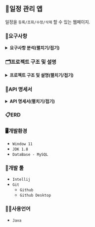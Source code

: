 ## 📆일정 관리 앱
일정을 `등록/조회/수정/삭제` 할 수 있는 웹페이지.

### 📖요구사항
<details><summary><b>요구사항 분석(펼치기/접기)</b></summary>

1. 사용자 관리
    - 사용자 등록
        - `이름`, `이메일`, `작성자명`, `비밀번호`을 입력받아 사용자를 생성한다.
        - 생성시 `등록일`을 자동으로 입력한다.
    - 사용자 수정
        - 사용자 정보를 `수정`할 수 있다. 
        - 수정시 `수정날짜`를 갱신한다.
    - 사용자 삭제
        - 탈퇴 버튼을 클릭하여 탈퇴한다.
        - `탈퇴한 회원`과 `연관된 게시글`을 모두 삭제한다.
2. 일정 관리
    - 일정 등록
        - `로그인`한 회원에 한해서 게시글을 작성할 수 있다.
        - `할일`, `작성/수정일`을 입력하여 일정을등록한다.
        - `작성/수정일`은 날짜와 시간을 모두 포함한 형태이다.
    - 일정 조회
        - `전체 일정`을 조회한다.
        - `수정일`과 `작성자명`을 검색조건으로 조회할 수 있다.
        - `수정일`을 기준으로 내림차순 정렬한다.
        - `페이지 번호`를 부여하여 한페이지에 사용자가 `선택한 갯수`만큼 일정을 표시한다.
    - 상세 조회
        - 선택한 일정의 `상세 페이지`를 불러온다.
    - 일정 수정
        - 선택한 일정의 `할일`을 수정할 수 있다.
    - 일정 삭제
        - `선택한 일정`을 삭제한다.
        - 삭제할땐 `비밀번호`를 함께 입력해야 한다.

</details>

### 🗂️프로젝트 구조 및 설명
<details><summary><b>프로젝트 구조 및 설명(펼치기/접기)</b></summary>

| 폴더/파일명 | 설명 |                        
|---|---|
| <span style=background-color:#786E12AA;font-weight:bold;>main</span> | 일정 관리 프로젝트 |
| ├── <span style=background-color:#786E12AA;font-weight:bold;>java.com.sparta.schedule_project</span> | 일정 관리 프로젝트 관련 패키지와 소스 코드를 모아놓은 폴더 |
| │    ├── `ScheduleProjectApplication.java` | 시작 함수가 있는 class |
| │    ├── <span style=background-color:#786E12AA;font-weight:bold;>controller</span> | 사용자 요청을 처리하기 위한 컨트롤러를 모아놓은 폴더 |
| │    │   ├── `ScheduleController.java` | 일정 관련 요청을 처리하는 컨트롤러 class |
| │    │   └── `UserController.java` | 사용자 관련 요청을 처리하는 컨트롤러 class |
| │    ├── <span style=background-color:#786E12AA;font-weight:bold;>dto</span> | 데이터를 주고받기 위한 객체를 모아놓은 폴더 |
| │    │   ├── `ScheduleRequesthto.java`| 일정 정보를 요청할 때 사용하는 dto |
| │    │   ├── `ScheduleResponseDto.java`| 일정 정보를 받을 때 사용하는 dto |
| │    │   ├── `UserRequesthto.java`| 사용자 정보를 요청할 때 사용하는 dto |
| │    │   ├── `UserResponseDto.java`| 사용자 정보를 받을 때 사용하는 dto |
| │    │   └── <span style=background-color:#786E12AA;font-weight:bold;>entity</span>| DB와 매핑되는 엔티티 클래스들을 모아놓은 폴더 |
| │    │       ├── `ScheduleDto.java`| 일정 entity |
| │    │       └── `UserDto.java`| 사용자 entity |
| │    ├── <span style=background-color:#786E12AA;font-weight:bold;>repository</span> | DB와 상호작용하는 레포지토리를 모아놓은 폴더 |
| │    │    ├── `ScheduleRepository.java`| 일정을 저장하고 조회하는 기능을 제공하는 레포지토리 class |
| │    │    └── `UserRepository.java`| 사용자를 저장하고 조회하는 기능을 제공하는 레포지토리 class |
| │    └── <span style=background-color:#786E12AA;font-weight:bold;>service</span> | 비즈니스 로직을 처리하는 서비스들을 모아놓은 폴더 |
| │         ├── `ScheduleService.java`| 일정 관련 비즈니스 로직을 처리하는 class |
| │         └── `UserService.java`| 사용자 관련 비즈니스 로직을 처리하는 class |
| └── <span style=background-color:#786E12AA;font-weight:bold;>resources.static</span> | 화면들을 모아놓은 폴더 |
|      ├── `DetailSchedule.html`| 일정을 상세하게 보여주는 화면 |
|      ├── `Index.html`| 일정 관리메인 화면 |
|      └── `UserInfo.html`| 사용자를 등록/수정하는 화면 |

</details>

### 📑API 명세서
<details><summary><b>API 명세서(펼치기/접기)</b></summary>
<table>
    <tr>
        <th>기능</th>
        <th>Method</th>
        <th>URL</th>
        <th>request</th>
        <th>response</th>
        <th>상태코드</th>
    </tr>
    <tr>
        <td><b>사용자 등록</b></td>
        <td><span style=background-color:#786E12AA;font-weight:bold;>POST</span></td>
        <td>/api.sparta.com/users</td>
        <td><pre lang="json">{
    "user-Id": "hong"        
    "password": "1q2w3e4r#",
    "email": "hong@gmail.com",
    "name": "홍길동"
}</pre></td>
        <td><pre lang="json">{
    "message": "create user success",
    "status": 200
}</pre></td>
        <td><code>200</code>: 사용자 정상등록</td>
    </tr>
    <tr>
        <td><b>로그인</b></td>
        <td><span style=background-color:#22741CAA;font-weight:bold;>GET</span></td>
        <td>/api.sparta.com/users</td>
        <td><pre lang="json">{
    "user_Id" : "hong",
    "password" : "1q2w3e4r#"
}</pre></td>
        <td><pre lang="json">{
    "user-Id": "hong",
    "password": "1q2w3e4r#",
    "email": "hong@gmail.com",
    "name": "홍길동",
}
{
    "message": "login success",
    "status": 200
}</pre></td>
        <td><code>200</code>: 로그인 성공</td>
    </tr>
    <tr>
        <td><b>사용자 수정</b></td>
        <td><span style=background-color:#3B36CFAA;font-weight:bold;>PUT</span></td>
        <td>/api.sparta.com/users/{userId}</td>
        <td><pre lang="json">{
    "user-Id": "hong",
    "password": 1q2w3e4r#,
    "name": "김길동",
    "email": "dong@gmail.com",
}</pre></td>
        <td><pre lang="json">{
    "message": "update user success",
    "status": 200
}</pre></td>
        <td><code>200</code>: 사용자 정상수정</td>
    </tr>
    <tr>
        <td><b>사용자 삭제</b></td>
        <td><span style=background-color:#CE3636AA;font-weight:bold;>DELETE</span></td>
        <td>/api.sparta.com/users/{userId}</td>
        <td><pre lang="json">{
    "user-Id": 1
}</pre></td>
        <td><pre lang="json">{
    "message": "delete user success",
    "status": 200
}</pre></td>
        <td><code>200</code>: 사용자 정상삭제</td>
    </tr>
    <tr>
        <td><b>일정 등록</b></td>
        <td><span style=background-color:#786E12AA;font-weight:bold;>POST</span></td>
        <td>/api.sparta.com/schedules</td>
        <td><pre lang="json">{
    "user-id" : "1",
    "title": "제목제목제목",
    "content": "내용내용내용",
    "createDate": "2022-10-16"
}</pre></td>
        <td><pre lang="json">{
    "message": "create schedule success",
    "status": 200
}</pre></td>
        <td><code>200</code>: 일정 정상등록</td>
    </tr>
    <tr>
        <td><b>일정 조회</b></td>
        <td><span style=background-color:#22741CAA;font-weight:bold;>GET</span></td>
        <td>/api.sparta.com/schedules</td>
        <td><pre lang="json">{
    "name": "홍길동",
    "startCreateDateTime" : "2022-10-16",
    "endCreateDateTime" : "2022-10-20",
    "startRowNum": "10"
    "endRowNum": "15"
}</pre></td>
        <td><pre lang="json">{
    "id": "1",
    "user-id": 1, 
    "name": "홍길동",
    "title" : "제목제목제목",
    "content" : "내용내용내용",
    "createDate": "2022-10-16",
    "updateDate": "2022-10-20"
}
{
    "message": "create schedule success",
    "status": 200
}</pre></td>
        <td><code>200</code>: 일정 정상조회</td>
    </tr>
    <tr>
        <td><b>일정 수정</b></td>
        <td><span style=background-color:#3B36CFAA;font-weight:bold;>PUT</span></td>
        <td>/api.sparta.com/schedules{scheduleId}</td>
        <td><pre lang="json">{
    "id": "1"
    "title" : "제목제목제목",
    "content" : "수정수정수정"
}</pre></td>
        <td><pre lang="json">{
    "message": "update schedule success",
    "status": 200
}</pre></td>
        <td><code>200</code>: 일정 정상수정</td>
    </tr>
    <tr>
        <td><b>일정 삭제</b></td>
        <td><span style=background-color:#CE3636AA;font-weight:bold;>DELETE</span></td>
        <td>/api.sparta.com/schedules{scheduleId}</td>
        <td><pre lang="json">{
    "id" : "1",
}</pre></td>
        <td><pre lang="json">{
    "message": "delete schedule success",
    "status": 200
}</pre></td>
        <td><code>200</code>: 일정 정상삭제</td>
    </tr>
</table>
</details>

### 📋ERD


### 🖥️개발환경
- `Window 11`
- `JDK 1.8`
- `DataBase - MySQL`

### 🔨개발 툴
- `Intellij`
- `Git`
    - `Github`
    - `Github Desktop`

### 🧑‍💻사용언어
- `Java`